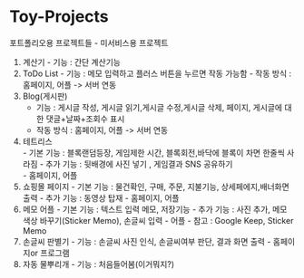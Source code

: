 # Toy-Projects
포트폴리오용 프로젝트들 - 미서비스용 프로젝트

1. 계산기
        - 기능 : 간단 계산기능
2. ToDo List
        - 기능 : 메모 입력하고 플러스 버튼을 누르면 작동 가능함 
        - 작동 방식 : 홈페이지, 어플 -> 서버 연동 
3. Blog(게시판)
    - 기능 : 게시글 작성, 게시글 읽기,게시글 수정,게시글 삭제, 페이지, 게시글에 대한 댓글+날짜+조회수 표시
    - 작동 방식 : 홈페이지, 어플 -> 서버 연동
4. 테트리스  
        - 기본 기능 : 블록랜덤등장, 게임제한 시간, 블록회전,바닥에 블록이 차면 한줄씩 사라짐
        - 추가 기능 : 뒷배경에 사진 넣기 , 게임결과 SNS 공유하기        
        - 홈페이지, 어플
5. 쇼핑몰 페이지
       - 기본 기능 : 물건확인, 구매, 주문, 지불기능, 상세페에지,배너화면출력
       - 추가 기능 : 동영상 탑재
       - 홈페이지, 어플
6. 메모 어플 
        - 기본 기능 : 텍스트 입력 메모, 저장기능
        - 추가 기능 : 사진 추가, 메모 색상 바꾸기(Sticker Memo), 손글씨 입력
        - 어플
        - 참고 : Google Keep, Sticker Memo 
7. 손글씨 판별기
        - 기능 : 손글씨 사진 인식, 손글씨여부 판단, 결과 화면 출력
        - 홈페이지or 프로그램
8. 자동 물뿌리개
        - 기능 : 처음들어봄(이거뭐지?)
